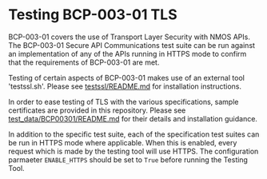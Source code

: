 # Testing BCP-003-01 TLS

BCP-003-01 covers the use of Transport Layer Security with NMOS APIs. The BCP-003-01 Secure API Communications test suite can be run against an implementation of any of the APIs running in HTTPS mode to confirm that the requirements of BCP-003-01 are met.

Testing of certain aspects of BCP-003-01 makes use of an external tool 'testssl.sh'. Please see [testssl/README.md](../testssl/README.md) for installation instructions.

In order to ease testing of TLS with the various specifications, sample certificates are provided in this repository. Please see [test_data/BCP00301/README.md](../test_data/BCP00301/README.md) for their details and installation guidance.

In addition to the specific test suite, each of the specification test suites can be run in HTTPS mode where applicable. When this is enabled, every request which is made by the testing tool will use HTTPS. The configuration parmaeter `ENABLE_HTTPS` should be set to `True` before running the Testing Tool.

